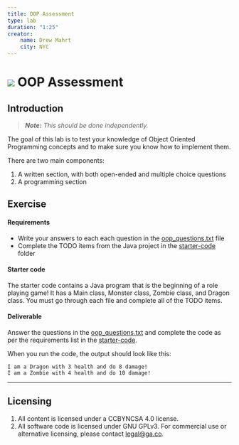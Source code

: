```yaml
---
title: OOP Assessment
type: lab
duration: "1:25"
creator:
    name: Drew Mahrt
    city: NYC
---
```


# ![](https://ga-dash.s3.amazonaws.com/production/assets/logo-9f88ae6c9c3871690e33280fcf557f33.png) OOP Assessment

## Introduction

> ***Note:*** _This should be done independently._

The goal of this lab is to test your knowledge of Object Oriented Programming concepts and to make sure you know how to implement them.  

There are two main components:

1. A written section, with both open-ended and multiple choice questions
2. A programming section

## Exercise

#### Requirements

- Write your answers to each each question in the [oop_questions.txt](oop_questions.txt) file
- Complete the TODO items from the Java project in the [starter-code](starter-code) folder

#### Starter code

The starter code contains a Java program that is the beginning of a role playing game! It has a Main class, Monster class, Zombie class, and Dragon class. You must go through each file and complete all of the TODO items.

#### Deliverable

Answer the questions in the [oop_questions.txt](oop_questions.txt) and complete the code as per the requirements list in the [starter-code](starter-code).

When you run the code, the output should look like this:

```
I am a Dragon with 3 health and do 8 damage!
I am a Zombie with 4 health and do 10 damage!
```

---

## Licensing
1. All content is licensed under a CC­BY­NC­SA 4.0 license.
2. All software code is licensed under GNU GPLv3. For commercial use or alternative licensing, please contact [legal@ga.co](mailto:legal@ga.co).
